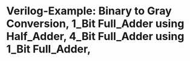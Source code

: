 # Verilog-Example:  Binary to Gray Conversion, 1_Bit Full_Adder using Half_Adder, 4_Bit Full_Adder using 1_Bit Full_Adder,
